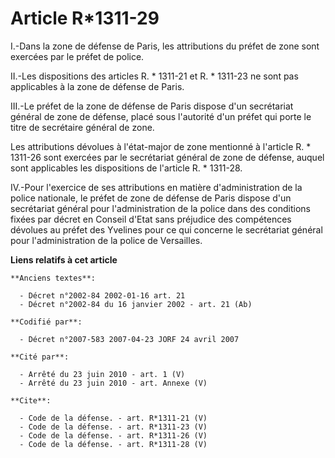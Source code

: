 # Article R*1311-29

I.-Dans la zone de défense de Paris, les attributions du préfet de zone sont exercées par le préfet de police. 

II.-Les dispositions des articles R. * 1311-21 et R. * 1311-23 ne sont pas applicables à la zone de défense de Paris. 

III.-Le préfet de la zone de défense de Paris dispose d'un secrétariat général de zone de défense, placé sous l'autorité d'un
préfet qui porte le titre de secrétaire général de zone. 

Les attributions dévolues à l'état-major de zone mentionné à l'article R. * 1311-26 sont exercées par le secrétariat général
de zone de défense, auquel sont applicables les dispositions de l'article R. * 1311-28. 

IV.-Pour l'exercice de ses attributions en matière d'administration de la police nationale, le préfet de zone de défense de
Paris dispose d'un secrétariat général pour l'administration de la police dans des conditions fixées par décret en Conseil
d'Etat sans préjudice des compétences dévolues au préfet des Yvelines pour ce qui concerne le secrétariat général pour
l'administration de la police de Versailles.

**Liens relatifs à cet article**

	**Anciens textes**:

	  - Décret n°2002-84 2002-01-16 art. 21
	  - Décret n°2002-84 du 16 janvier 2002 - art. 21 (Ab)

	**Codifié par**:

	  - Décret n°2007-583 2007-04-23 JORF 24 avril 2007

	**Cité par**:

	  - Arrêté du 23 juin 2010 - art. 1 (V)
	  - Arrêté du 23 juin 2010 - art. Annexe (V)

	**Cite**:

	  - Code de la défense. - art. R*1311-21 (V)
	  - Code de la défense. - art. R*1311-23 (V)
	  - Code de la défense. - art. R*1311-26 (V)
	  - Code de la défense. - art. R*1311-28 (V)
